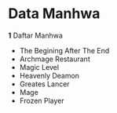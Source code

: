 # Data Manhwa

**1** Daftar Manhwa
* The Begining After The End
* Archmage Restaurant
* Magic Level
* Heavenly Deamon
* Greates Lancer
* Mage
* Frozen Player

